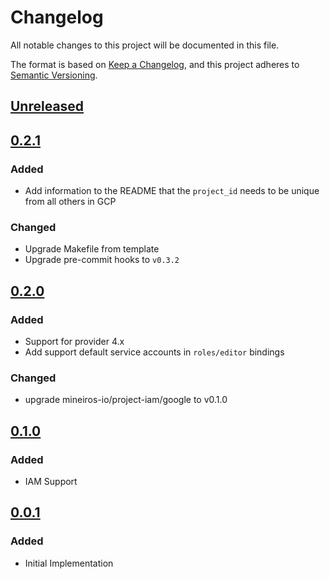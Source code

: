 # Changelog

All notable changes to this project will be documented in this file.

The format is based on [Keep a Changelog](https://keepachangelog.com/en/1.0.0/),
and this project adheres to [Semantic Versioning](https://semver.org/spec/v2.0.0.html).

## [Unreleased]

## [0.2.1]

### Added

- Add information to the README that the `project_id` needs to be unique from all others in GCP

### Changed

- Upgrade Makefile from template
- Upgrade pre-commit hooks to `v0.3.2`

## [0.2.0]

### Added

- Support for provider 4.x
- Add support default service accounts in `roles/editor` bindings

### Changed

- upgrade mineiros-io/project-iam/google to v0.1.0

## [0.1.0]

### Added

- IAM Support

## [0.0.1]

### Added

- Initial Implementation

[unreleased]: https://github.com/mineiros-io/terraform-google-project/compare/v0.2.1...HEAD
[0.2.1]: https://github.com/mineiros-io/terraform-google-project/compare/v0.2.0...v0.2.1
[0.2.0]: https://github.com/mineiros-io/terraform-google-project/compare/v0.1.0...v0.2.0
[0.1.0]: https://github.com/mineiros-io/terraform-google-project/compare/v0.0.1...v0.1.0
[0.0.1]: https://github.com/mineiros-io/terraform-google-project/releases/tag/v0.0.1
